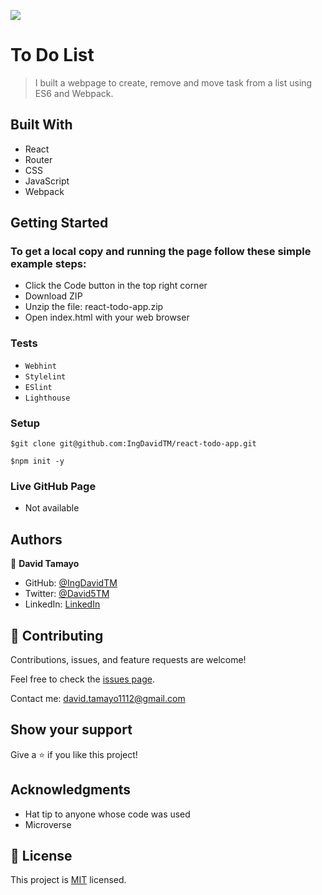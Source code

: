 ![](https://img.shields.io/badge/Microverse-blueviolet)

# To Do List

> I built a webpage to create, remove and move task from a list using ES6 and Webpack.

## Built With

- React
- Router
- CSS
- JavaScript
- Webpack

## Getting Started

### To get a local copy and running the page follow these simple example steps:
- Click the Code button in the top right corner
- Download ZIP
- Unzip the file: react-todo-app.zip
- Open index.html with your web browser
### Tests
- `Webhint`
- `Stylelint`
- `ESlint`
- `Lighthouse`
### Setup
```
$git clone git@github.com:IngDavidTM/react-todo-app.git
```
```
$npm init -y
```

### Live GitHub Page
- Not available

## Authors

👤 **David Tamayo**

- GitHub: [@IngDavidTM](https://github.com/IngDavidTM)
- Twitter: [@David5TM](https://twitter.com/David5TM)
- LinkedIn: [LinkedIn](https://www.linkedin.com/in/ing-david-tamayo)


## 🤝 Contributing

Contributions, issues, and feature requests are welcome!

Feel free to check the [issues page](../../issues/).

Contact me: david.tamayo1112@gmail.com

## Show your support

Give a ⭐️ if you like this project!

## Acknowledgments

- Hat tip to anyone whose code was used
- Microverse

## 📝 License

This project is [MIT](./LICENSE) licensed.

